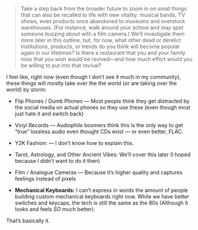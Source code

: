 > Take a step back from the broader future to zoom in on small things that can also be recalled to life with new vitality: musical bands, TV shows, even products once abandoned to museums and overstock warehouses. (For instance, walk around your school and may spot someone buzzing about with a film camera.) We’ll investigate them more later in this outline, but, for now, what other dead or derelict institutions, products, or trends do you think will become popular again in our lifetimes? Is there a restaurant that you and your family miss that you wish would be revived—and how much effort would you be willing to put into that revival?

I feel like, right now (even though I don’t see it much in my community), these things will mostly take over the the world (or are taking over the world) by storm:

 - Flip Phones / Dumb Phones — Most people think they get distracted by the social media on actual phones so they use these (even though most just hate it and switch back)
 
 - Vinyl Records — Audiophile boomers think this is the only way to get “true” lossless audio even thought CDs exist — or even better, FLAC.

 - Y2K Fashion: — I don’t know how to explain this.
 
 - Tarot, Astrology, and Other Ancient Vibes: We’ll cover this later (I hoped because I didn’t want to do it then)
 - Film / Analogue Cameras — Because it’s higher quality and captures feelings instead of pixels
 
 - **Mechanical Keyboards:** I can’t express in words the amount of people building custom mechanical keyboards right now. While we have better switches and keycaps, the tech is still the same as the 80s (Although it looks and feels *SO* much better).

That’s basically it.
